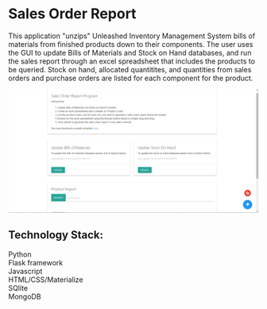 # Sales Order Report
This application "unzips" Unleashed Inventory Management System bills of materials from finished products down to their components. The user uses the GUI to update Bills of Materials and Stock on Hand databases, and run the sales report through an excel spreadsheet that includes the products to be queried. Stock on hand, allocated quantitites, and quantities from sales orders and purchase orders are listed for each component for the product.

![PNG](documentation/images/index.PNG)

## Technology Stack:
Python<br>
Flask framework<br>
Javascript<br>
HTML/CSS/Materialize<br>
SQlite<br>
MongoDB